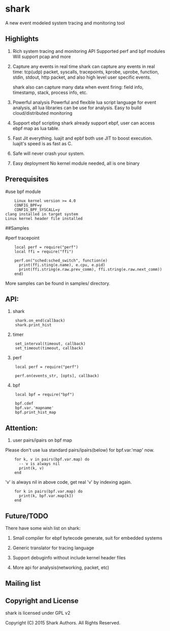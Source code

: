 # shark

A new event modeled system tracing and monitoring tool


## Highlights

1. Rich system tracing and monitoring API
   Supported perf and bpf modules
   Will support pcap and more

2. Capture any events in real time
   shark can capture any events in real time:
   tcp(udp) packet, syscalls, tracepoints, kprobe, uprobe, function,
   stdin, stdout, http packet, and also high level user specific events.

   shark also can capture many data when event firing:
   field info, timestamp, stack, process info, etc.

3. Powerful analysis
   Powerful and flexible lua script language for event analysis, all lua
   libraries can be use for analysis.
   Easy to build cloud/distributed monitoring

4. Support ebpf scripting
   shark already support ebpf, user can access ebpf map as lua table.

5. Fast
   Jit everything. luajit and epbf both use JIT to boost execution.
   luajit's speed is as fast as C.

6. Safe
   will never crash your system.

7. Easy deployment
   No kernel module needed, all is one binary


## Prerequisites

#use bpf module

        Linux kernel version >= 4.0
        CONFIG_BPF=y
        CONFIG_BPF_SYSCALL=y
	clang installed in target system
	Linux kernel header file installed

##Samples

#perf tracepoint

        local perf = require("perf")
        local ffi = require("ffi")

        perf.on("sched:sched_switch", function(e)
          print(ffi.sting(e.name), e.cpu, e.pid)
          print(ffi.string(e.raw.prev_comm), ffi.string(e.raw.next_comm))
        end)

More samples can be found in samples/ directory.


## API:

1. shark

        shark.on_end(callback)
        shark.print_hist

2. timer

        set_interval(timeout, callback)
        set_timeout(timeout, callback)

3. perf

        local perf = require("perf")

        perf.on(events_str, [opts], callback)


4. bpf

        local bpf = require("bpf")

        bpf.cdef
        bpf.var.'mapname'
        bpf.print_hist_map


## Attention:

1. user pairs/ipairs on bpf map

Please don't use lua standard pairs/ipairs(below) for bpf.var.'map' now.

        for k, v in pairs(bpf.var.map) do
          -- v is always nil
          print(k, v)
        end

'v' is always nil in above code, get real 'v' by indexing again.


        for k in pairs(bpf.var.map) do
          print(k, bpf.var.map[k])
        end

## Future/TODO

There have some wish list on shark:

1. Small compiler for ebpf bytecode generate, suit for embedded systems

2. Generic translator for tracing language

3. Support debuginfo without include kernel header files

4. More api for analysis(networking, packet, etc)

## Mailing list


## Copyright and License

shark is licensed under GPL v2

Copyright (C) 2015 Shark Authors. All Rights Reserved.

